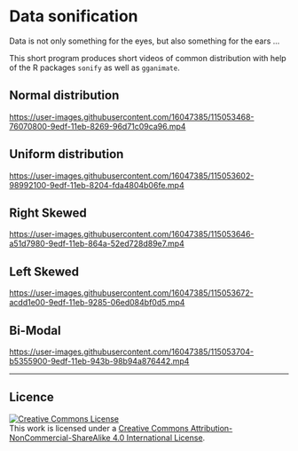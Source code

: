 # Data sonification

Data is not only something for the eyes, but also something for the ears ...

This short program produces short videos of common distribution with help of the R packages `sonify` as well as `gganimate`.

## Normal distribution

https://user-images.githubusercontent.com/16047385/115053468-76070800-9edf-11eb-8269-96d71c09ca96.mp4

## Uniform distribution

https://user-images.githubusercontent.com/16047385/115053602-98992100-9edf-11eb-8204-fda4804b06fe.mp4


## Right Skewed

https://user-images.githubusercontent.com/16047385/115053646-a51d7980-9edf-11eb-864a-52ed728d89e7.mp4

## Left Skewed

https://user-images.githubusercontent.com/16047385/115053672-acdd1e00-9edf-11eb-9285-06ed084bf0d5.mp4

## Bi-Modal

https://user-images.githubusercontent.com/16047385/115053704-b5355900-9edf-11eb-943b-98b94a876442.mp4

---

## Licence

<a rel="license" href="http://creativecommons.org/licenses/by-nc-sa/4.0/"><img alt="Creative Commons License" style="border-width:0" src="https://i.creativecommons.org/l/by-nc-sa/4.0/88x31.png" /></a><br />This work is licensed under a <a rel="license" href="http://creativecommons.org/licenses/by-nc-sa/4.0/">Creative Commons Attribution-NonCommercial-ShareAlike 4.0 International License</a>.
